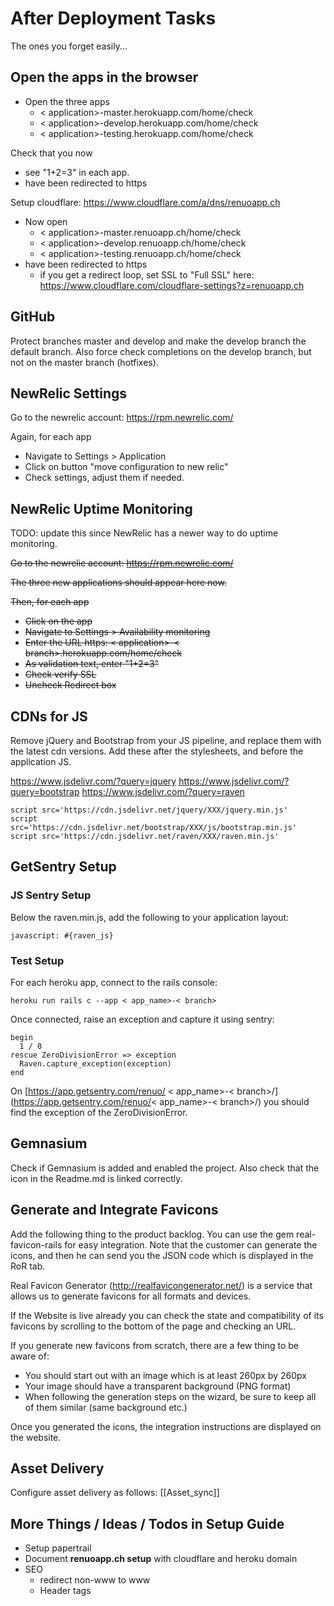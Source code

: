 # After Deployment Tasks

The ones you forget easily...

## Open the apps in the browser

* Open the three apps
  * < application>-master.herokuapp.com/home/check
  * < application>-develop.herokuapp.com/home/check
  * < application>-testing.herokuapp.com/home/check

Check that you now

* see "1+2=3" in each app.
* have been redirected to https

Setup cloudflare: https://www.cloudflare.com/a/dns/renuoapp.ch

* Now open
  * < application>-master.renuoapp.ch/home/check
  * < application>-develop.renuoapp.ch/home/check
  * < application>-testing.renuoapp.ch/home/check
* have been redirected to https
  * if you get a redirect loop, set SSL to "Full SSL" here: https://www.cloudflare.com/cloudflare-settings?z=renuoapp.ch

## GitHub

Protect branches master and develop and make the develop branch the default branch. Also force check completions on the develop branch, but not on the master branch (hotfixes).

## NewRelic Settings

Go to the newrelic account: https://rpm.newrelic.com/

Again, for each app

* Navigate to Settings > Application
* Click on button "move configuration to new relic"
* Check settings, adjust them if needed.

## NewRelic Uptime Monitoring

TODO: update this since NewRelic has a newer way to do uptime monitoring.

~~Go to the newrelic account: https://rpm.newrelic.com/~~

~~The three new applications should appear here now.~~

~~Then, for each app~~

* ~~Click on the app~~
* ~~Navigate to Settings > Availability monitoring~~
* ~~Enter the URL https: < application>-< branch>.herokuapp.com/home/check~~
* ~~As validation text, enter "1+2=3"~~
* ~~Check verify SSL~~
* ~~Uncheck Redirect box~~


## CDNs for JS

Remove jQuery and Bootstrap from your JS pipeline, and replace them with the latest cdn versions. Add these after the stylesheets, and before the application JS.

https://www.jsdelivr.com/?query=jquery
https://www.jsdelivr.com/?query=bootstrap
https://www.jsdelivr.com/?query=raven

```slim
script src='https://cdn.jsdelivr.net/jquery/XXX/jquery.min.js'
script src='https://cdn.jsdelivr.net/bootstrap/XXX/js/bootstrap.min.js'
script src='https://cdn.jsdelivr.net/raven/XXX/raven.min.js'
```

## GetSentry Setup

### JS Sentry Setup

Below the raven.min.js, add the following to your application layout:

```slim
javascript: #{raven_js}
```

### Test Setup

For each heroku app, connect to the rails console:

```
heroku run rails c --app < app_name>-< branch>
```

Once connected, raise an exception and capture it using sentry:

```
begin
  1 / 0
rescue ZeroDivisionError => exception
  Raven.capture_exception(exception)
end
```

On [https://app.getsentry.com/renuo/ < app_name>-< branch>/](https://app.getsentry.com/renuo/< app_name>-< branch>/) you should find the exception of the ZeroDivisionError.

## Gemnasium

Check if Gemnasium is added and enabled the project. Also check that the icon in the Readme.md is linked correctly.

## Generate and Integrate Favicons

Add the following thing to the product backlog. You can use the gem real-favicon-rails for easy integration. Note that the customer can generate the icons, and then he can send you the JSON code which is displayed in the RoR tab.

Real Favicon Generator (http://realfavicongenerator.net/) is a service that allows us to generate favicons for all formats and devices.

If the Website is live already you can check the state and compatibility of its favicons by scrolling to the bottom of the page and checking an URL.

If you generate new favicons from scratch, there are a few thing to be aware of:

* You should start out with an image which is at least 260px by 260px
* Your image should have a transparent background (PNG format)
* When following the generation steps on the wizard, be sure to keep all of them similar (same background etc.)

Once you generated the icons, the integration instructions are displayed on the website.

## Asset Delivery

Configure asset delivery as follows: [[Asset_sync]]

## More Things / Ideas / Todos in Setup Guide

* Setup papertrail
* Document **renuoapp.ch setup** with cloudflare and heroku domain
* SEO
  * redirect non-www to www
  * Header tags
